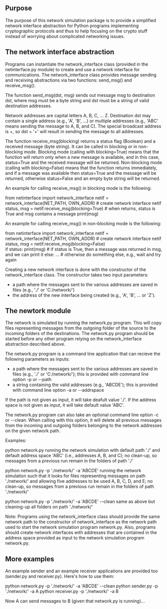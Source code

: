Purpose
-------

The purpose of this network simulation package is to provide a simplified network interface abstraction for Python programs implementing cryptographic protocols and thus to help focusing on the crypto stuff instead of worrying about complicated networking issues.


The network interface abstraction
---------------------------------

Programs can instantiate the network_interface class (provided in the netinterface.py module) to create and use a network interface for communications. The network_interface class provides message sending and receiving abstractions via two functions: send_msg() and receive_msg().

The function send_msg(dst, msg) sends out message msg to destination dst, where msg must be a byte string and dst must be a string of valid destination addresses.

Network addresses are capital letters A, B, C, ... Z. Destination dst may contain a single address (e.g., 'A', 'B', ...) or multiple addresses (e.g., 'ABC' means sending the message to A, B, and C). The special broadcast address is +, so dst = '+' will result in sending the message to all addresses.

The function receive_msg(blocking) returns a status flag (Boolean) and a received message (byte string). It can be called in blocking or in non-blocking mode. Blocking mode (calling with blocking=True) means that the function will return only when a new message is available, and in this case, status=True and the received message will be returned. Non-blocking mode (calling with blocking=False) means that the function returns immediately, and if a message was available then status=True and the message will be returned, otherwise status=False and an empty byte string will be returned.

An example for calling receive_msg() in blocking mode is the following:

from netinterface import network_interface
netif = network_interface(NET_PATH, OWN_ADDR)		# create network interface netif
status, msg = netif.receive_msg(blocking=True)		# when returns, status is True and msg contains a message 
print(msg)

An example for calling receive_msg() in non-blocking mode is the following:
 
from netinterface import network_interface
netif = network_interface(NET_PATH, OWN_ADDR)		# create network interface netif
status, msg = netif.receive_msg(blocking=False)    
if status: print(msg)								# if status is True, then a message was returned in msg, and we can print it
else: ...											# otherwise do something else, e.g., wait and try again

Creating a new network interface is done with the constructor of the network_interface class. The constructor takes two input parameters:
- a path where the messages sent to the various addresses are saved in files (e.g., './' or 'C:/network/')
- the address of the new interface being created (e.g., 'A', 'B', ... or 'Z').


The newtork module
------------------

The network is simulated by running the network.py program. This will copy files representing messages from the outgoing folder of the source to the incoming folders of the destinations. The network.py program should be started before any other program relying on the network_interface abstraction described above.

The network.py program is a command line application that can recieve the following parameters as inputs:
- a path where the messages sent to the various addresses are saved in files (e.g., './' or 'C:/network/'); this is provided with command line option -p or --path
- a string containing the valid addresses (e.g., 'ABCDE'); this is provided with command line option -a or --addrspace

If the path is not given as input, it will take deafult value './'. If the address space is not given as input, it will take default value 'ABC'.

The network.py program can also take an optional command line option -c or --clean. When calling with this option, it will delete all previous messages from the incoming and outgoing folders belonging to the network addresses on the given network path.

Examples:

python network.py
	running the network simulation with default path './' and default address space 'ABC' (i.e., addresses A, B, and C);
	no clean-up, so messages from a previous run remain in the folders of path './'
	
python network.py -p './network/' -a 'ABCDE'
	running the network simulation such that it looks for files representing messages on path './network/'
	and allowing five addresses to be used A, B, C, D, and E;
	no clean-up, so messages from a previous run remain in the folders of path './network/'
	
python network.py -p './network/' -a 'ABCDE' --clean
	same as above but cleaning-up all folders on path './network/'
	
Note: Programs using the network_interface class should provide the same network path to the constructor of network_interface as the network path used to start the network simulation program network.py. Also, programs should create network interfaces with addresses that are contained in the address space provided as input to the network simulation program network.py.


More examples
-------------

An example sender and an example receiver applications are provided too (sender.py and receiver.py). Here's how to use them:

python network.py -p './network/' -a 'ABCDE' --clean
python sender.py -p './network/' -a A
python receiver.py -p './network/' -a B

Now A can send messages to B (given that network.py is running)...
